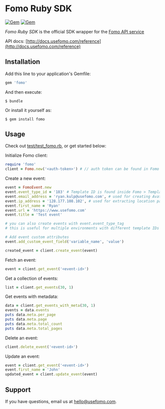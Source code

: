 # Fomo Ruby SDK
[![Gem](https://img.shields.io/gem/v/fomo.svg)](https://rubygems.org/gems/fomo)
[![Gem](https://img.shields.io/gem/dt/fomo.svg)](https://rubygems.org/gems/fomo)

*Fomo Ruby SDK* is the official SDK wrapper for the [Fomo API service](https://www.usefomo.com)

API docs: [http://docs.usefomo.com/reference](http://docs.usefomo.com/reference)

## Installation

Add this line to your application's Gemfile:

```ruby
gem 'fomo'
```

And then execute:

    $ bundle

Or install it yourself as:

    $ gem install fomo

## Usage

Check out [test/test_fomo.rb](test/test_fomo.rb), or get started below:

Initialize Fomo client:

```ruby
require 'fomo'
client = Fomo.new('<auth-token>') # // auth token can be found in Fomo application admin dashboard (App -> API Access)
```

Create a new event:

```ruby
event = FomoEvent.new
event.event_type_id = '183' # Template ID is found inside Fomo > Templates -> Template ID
event.email_address = 'ryan.kulp@usefomo.com', # used for creating Avatars in notifications
event.ip_address = '128.177.108.102', # used for extracting location parameters
event.first_name = 'Ryan'
event.url = 'https://www.usefomo.com'
event.title = 'Test event'

# you can also create events with event.event_type_tag
# this is useful for multiple environments with different template IDs

# Add event custom attributes
event.add_custom_event_field('variable_name', 'value')

created_event = client.create_event(event)
```

Fetch an event:

```ruby
event = client.get_event('<event-id>')
```

Get a collection of events:

```ruby
list = client.get_events(30, 1)
```

Get events with metadata:

```ruby
data = client.get_events_with_meta(30, 1)
events = data.events
puts data.meta.per_page
puts data.meta.page
puts data.meta.total_count
puts data.meta.total_pages
```

Delete an event:

```ruby
client.delete_event('<event-id>')
```

Update an event:

```ruby
event = client.get_event('<event-id>')
event.first_name = 'John'
updated_event = client.update_event(event)
```

## Support

If you have questions, email us at [hello@usefomo.com](mailto:hello@usefomo.com).
